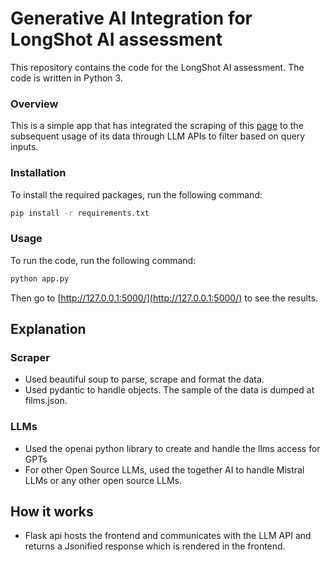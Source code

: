 # Generative AI Integration for LongShot AI assessment

This repository contains the code for the LongShot AI assessment. The code is written in Python 3. 

### Overview
This is a simple app that has integrated the scraping of this [page](https://en.wikipedia.org/wiki/List_of_2023_box_office_number-one_films_in_the_United_States) to the subsequent usage of its data through LLM APIs to filter based on query inputs.

### Installation

To install the required packages, run the following command:

```bash
pip install -r requirements.txt
```

### Usage

To run the code, run the following command:

```bash
python app.py
```

Then go to [http://127.0.0.1:5000/](http://127.0.0.1:5000/) to see the results.

## Explanation

### Scraper
- Used beautiful soup to parse, scrape and format the data.
- Used pydantic to handle objects. The sample of the data is dumped at films.json.

### LLMs
- Used the openai python library to create and handle the llms access for GPTs
- For other Open Source LLMs, used the together AI to handle Mistral LLMs or any other open source LLMs.

## How it works
- Flask api hosts the frontend and communicates with the LLM API and returns a Jsonified response which is rendered in the frontend.
